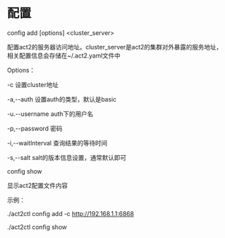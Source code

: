 # 配置

config add [options] <cluster_server>

配置act2的服务器访问地址。cluster_server是act2的集群对外暴露的服务地址，相关配置信息会存储在~/.act2.yaml文件中

 

Options：

-c    设置cluster地址

-a,--auth    设置auth的类型，默认是basic

-u.--username    auth下的用户名

-p,--password    密码

-i,--waitInterval    查询结果的等待时间

-s,--salt   salt的版本信息设置，通常默认即可

 

config show 

显示act2配置文件内容



示例：

./act2ctl config add -c <http://192.168.1.1:6868>

./act2ctl config show

 
